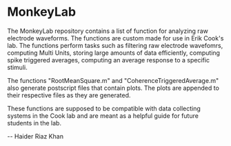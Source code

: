 MonkeyLab
=========

The MonkeyLab repository contains a list of function for analyzing raw electrode waveforms. The functions are custom made for use in Erik Cook's lab. The functions perform tasks such as filtering raw electrode wavefomrs, computing Multi Units, storing large amounts of data efficiently, computing spike triggered averages, computing an average response to a specific stimuli.  

The functions "RootMeanSquare.m" and "CoherenceTriggeredAverage.m" also generate postscript files that contain plots. The plots are appended to their respective files as they are generated.

These functions are supposed to be compatible with data collecting systems in the Cook lab and are meant as a helpful guide for future students in the lab.
  
    
-- Haider Riaz Khan
